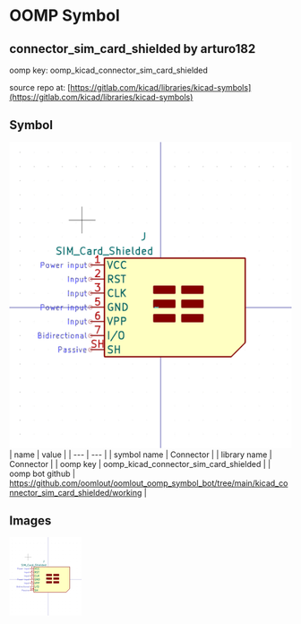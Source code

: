 # OOMP Symbol  
## connector_sim_card_shielded  by arturo182  
  
oomp key: oomp_kicad_connector_sim_card_shielded  
  
source repo at: [https://gitlab.com/kicad/libraries/kicad-symbols](https://gitlab.com/kicad/libraries/kicad-symbols)  
## Symbol  
  
[![working.png](working_600.png)](working.png)  
| name | value | 
| --- | --- | 
| symbol name | Connector | 
| library name | Connector | 
| oomp key | oomp_kicad_connector_sim_card_shielded | 
| oomp bot github | https://github.com/oomlout/oomlout_oomp_symbol_bot/tree/main/kicad_connector_sim_card_shielded/working | 
## Images  
  
[![working.png](working_140.png)](working.png)  
